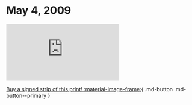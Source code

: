 # May 4, 2009

![](https://www.achewood.com/comic.php?date=05042009)

[Buy a signed strip of this print! :material-image-frame:](https://achewood-holiday-pop-up.myshopify.com/products/strip#05042009){ .md-button .md-button--primary }
